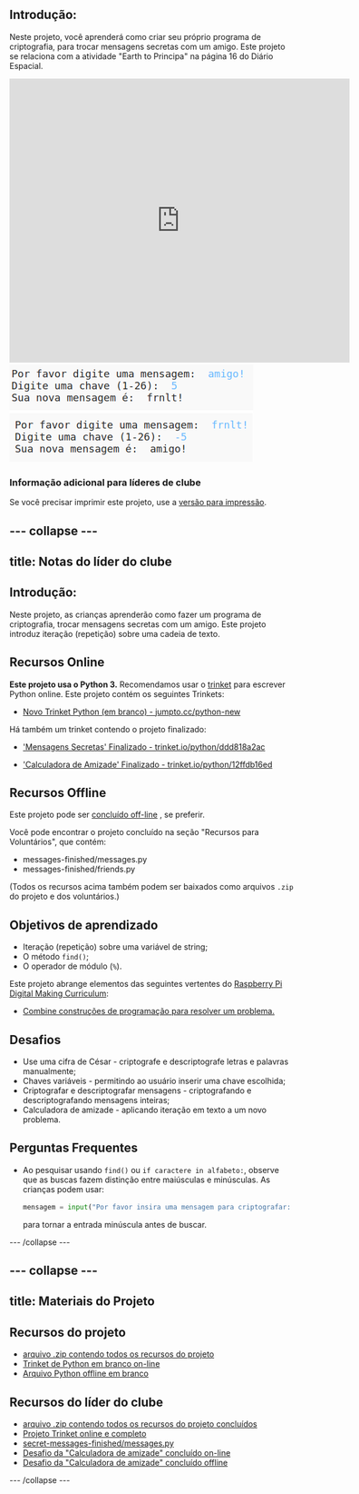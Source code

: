 ## Introdução:

Neste projeto, você aprenderá como criar seu próprio programa de criptografia, para trocar mensagens secretas com um amigo. Este projeto se relaciona com a atividade "Earth to Principa" na página 16 do Diário Espacial.

<div class="trinket">
  <iframe src="https://trinket.io/embed/python/ddd818a2ac?outputOnly=true&start=result" width="600" height="500" frameborder="0" marginwidth="0" marginheight="0" allowfullscreen>
  </iframe>
  <img src="images/messages-finished.png">
</div>

### Informação adicional para líderes de clube

Se você precisar imprimir este projeto, use a [versão para impressão](https://projects.raspberrypi.org/en/projects/secret-messages/print).

## \--- collapse \---

## title: Notas do líder do clube

## Introdução:

Neste projeto, as crianças aprenderão como fazer um programa de criptografia, trocar mensagens secretas com um amigo. Este projeto introduz iteração (repetição) sobre uma cadeia de texto.

## Recursos Online

**Este projeto usa o Python 3.** Recomendamos usar o [trinket](https://trinket.io/) para escrever Python online. Este projeto contém os seguintes Trinkets:

* [Novo Trinket Python (em branco) - jumpto.cc/python-new](http://jumpto.cc/python-new)

Há também um trinket contendo o projeto finalizado:

* ['Mensagens Secretas' Finalizado - trinket.io/python/ddd818a2ac](https://trinket.io/python/ddd818a2ac)

* ['Calculadora de Amizade' Finalizado - trinket.io/python/12ffdb16ed](https://trinket.io/python/12ffdb16ed)

## Recursos Offline

Este projeto pode ser [concluído off-line](https://www.codeclubprojects.org/en-GB/resources/python-working-offline/) , se preferir.

Você pode encontrar o projeto concluído na seção "Recursos para Voluntários", que contém:

* messages-finished/messages.py
* messages-finished/friends.py

(Todos os recursos acima também podem ser baixados como arquivos `.zip` do projeto e dos voluntários.)

## Objetivos de aprendizado

* Iteração (repetição) sobre uma variável de string;
* O método `find()`;
* O operador de módulo (`%`).

Este projeto abrange elementos das seguintes vertentes do [Raspberry Pi Digital Making Curriculum](http://rpf.io/curriculum):

* [Combine construções de programação para resolver um problema.](https://www.raspberrypi.org/curriculum/programming/builder)

## Desafios

* Use uma cifra de César - criptografe e descriptografe letras e palavras manualmente;
* Chaves variáveis ​​- permitindo ao usuário inserir uma chave escolhida;
* Criptografar e descriptografar mensagens - criptografando e descriptografando mensagens inteiras;
* Calculadora de amizade - aplicando iteração em texto a um novo problema.

## Perguntas Frequentes

* Ao pesquisar usando `find()` ou `if caractere in alfabeto:`, observe que as buscas fazem distinção entre maiúsculas e minúsculas. As crianças podem usar:
    
    ```python
    mensagem = input("Por favor insira uma mensagem para criptografar: ").lower()
    ```
    
    para tornar a entrada minúscula antes de buscar.

\--- /collapse \---

## \--- collapse \---

## title: Materiais do Projeto

## Recursos do projeto

* [arquivo .zip contendo todos os recursos do projeto](resources/secret-messages-project-resources.zip)
* [Trinket de Python em branco on-line](http://jumpto.cc/python-new)
* [Arquivo Python offline em branco](resources/new-new.py)

## Recursos do líder do clube

* [arquivo .zip contendo todos os recursos do projeto concluídos](resources/secret-messages-volunteer-resources.zip)
* [Projeto Trinket online e completo](https://trinket.io/python/ddd818a2ac)
* [secret-messages-finished/messages.py](resources/secret-messages-finished-messages.py)
* [Desafio da "Calculadora de amizade" concluído on-line](https://trinket.io/python/12ffdb16ed)
* [Desafio da "Calculadora de amizade" concluído offline](resources/friendship-calculator-finished-friends.py)

\--- /collapse \---